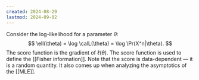 ```yaml
---
created: 2024-08-29
lastmod: 2024-09-02
---
```


Consider the log-likelihood for a parameter $\theta$:
$$
\ell(\theta) = \log \calL(\theta) = \log \Pr(X^n|\theta).
$$
The score function is the gradient of $\ell(\theta)$. The score function is used to define the [[Fisher information]]. Note that the score is data-dependent —  it is a random quantity. It also comes up when analyzing the asymptotics of the [[MLE]].
